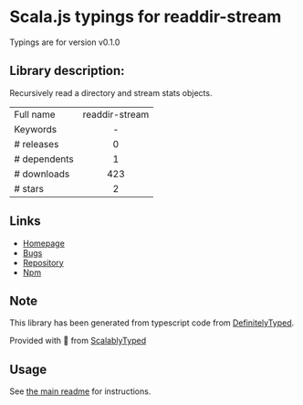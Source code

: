 
# Scala.js typings for readdir-stream

Typings are for version v0.1.0

## Library description:
Recursively read a directory and stream stats objects.

|                    |                 |
| ------------------ | :-------------: |
| Full name          | readdir-stream |
| Keywords           | - |
| # releases         | 0 |
| # dependents       | 1 |
| # downloads        | 423 |
| # stars            | 2 |

## Links
- [Homepage](https://github.com/logicalparadox/readdir-stream#readme)
- [Bugs](https://github.com/logicalparadox/readdir-stream/issues)
- [Repository](https://github.com/logicalparadox/readdir-stream)
- [Npm](https://www.npmjs.com/package/readdir-stream)
    


## Note
This library has been generated from typescript code from [DefinitelyTyped](https://definitelytyped.org).

Provided with :purple_heart: from [ScalablyTyped](https://github.com/oyvindberg/ScalablyTyped)

## Usage
See [the main readme](../../readme.md) for instructions.


